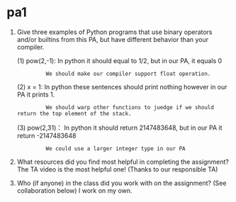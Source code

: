 # pa1

 1. Give three examples of Python programs that use binary operators and/or builtins from this PA, but have different behavior than your compiler. 


     (1) pow(2,-1): In python it should equal to 1/2, but in our PA, it equals 0
                 
                 We should make our compiler support float operation.
                  
                  
     (2) x = 1: In python these sentences should print nothing however in our PA it prints 1.
              
                 We should warp other functions to juedge if we should return the top element of the stack.
              
              
     (3) pow(2,31)： In python it should return 2147483648,  but in our PA it return -2147483648
                   
                 We could use a larger integer type in our PA
                   
 
2. What resources did you find most helpful in completing the assignment?
   The TA video is the most helpful one! (Thanks to our responsible TA)


3. Who (if anyone) in the class did you work with on the assignment? (See collaboration below)
   I work on my own.
